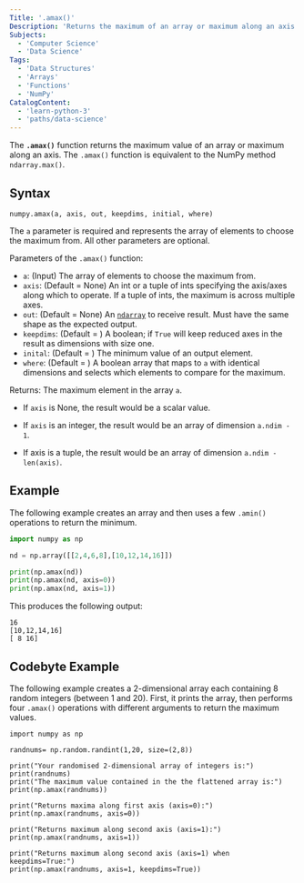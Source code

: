 ```yaml
---
Title: '.amax()'
Description: 'Returns the maximum of an array or maximum along an axis.'
Subjects:
  - 'Computer Science'
  - 'Data Science'
Tags:
  - 'Data Structures'
  - 'Arrays'
  - 'Functions'
  - 'NumPy'
CatalogContent:
  - 'learn-python-3'
  - 'paths/data-science'
---
```


The **`.amax()`** function returns the maximum value of an array or maximum along an axis. The `.amax()` function is equivalent to the NumPy method `ndarray.max()`.

## Syntax

```pseudo
numpy.amax(a, axis, out, keepdims, initial, where)
```

The `a` parameter is required and represents the array of elements to choose the maximum from. All other parameters are optional.

Parameters of the `.amax()` function:

- `a`: (Input) The array of elements to choose the maximum from.
- `axis`: (Default = None) An int or a tuple of ints specifying the axis/axes along which to operate. If a tuple of ints, the maximum is across multiple axes.
- `out`: (Default = None) An [`ndarray`](https://www.codecademy.com/resources/docs/numpy/ndarray) to receive result. Must have the same shape as the expected output.
- `keepdims`: (Default = <no value>) A boolean; if `True` will keep reduced axes in the result as dimensions with size one.
- `inital`: (Default = <no value>) The minimum value of an output element.
- `where`: (Default = <no value>) A boolean array that maps to `a` with identical dimensions and selects which elements to compare for the maximum.

Returns:
The maximum element in the array `a`.
- If `axis` is None, the result would be a scalar value.

- If `axis` is an integer, the result would be an array of dimension `a.ndim - 1`.

- If axis is a tuple, the result would be an array of dimension `a.ndim - len(axis)`.

## Example

The following example creates an array and then uses a few `.amin()` operations to return the minimum.

```py
import numpy as np

nd = np.array([[2,4,6,8],[10,12,14,16]])

print(np.amax(nd))
print(np.amax(nd, axis=0))
print(np.amax(nd, axis=1))
```

This produces the following output:

```shell
16
[10,12,14,16]
[ 8 16]
```

## Codebyte Example

The following example creates a 2-dimensional array each containing 8 random integers (between 1 and 20). First, it prints the array, then performs four `.amax()` operations with different arguments to return the maximum values.

```codebyte/python
import numpy as np

randnums= np.random.randint(1,20, size=(2,8))

print("Your randomised 2-dimensional array of integers is:")
print(randnums)
print("The maximum value contained in the the flattened array is:")
print(np.amax(randnums))

print("Returns maxima along first axis (axis=0):")
print(np.amax(randnums, axis=0))

print("Returns maximum along second axis (axis=1):")
print(np.amax(randnums, axis=1))

print("Returns maximum along second axis (axis=1) when keepdims=True:")
print(np.amax(randnums, axis=1, keepdims=True))
```